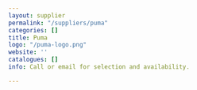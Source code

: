 ```yaml
---
layout: supplier
permalink: "/suppliers/puma"
categories: []
title: Puma
logo: "/puma-logo.png"
website: ''
catalogues: []
info: Call or email for selection and availability.

---
```

